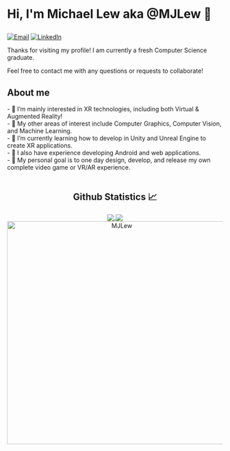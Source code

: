 <h1>
  <p>Hi, I'm Michael Lew aka @MJLew 👋</p>
</h1>

<div>
<p><a href="mailto: michael.lew052@gmail.com"><img alt="Email" src="https://img.shields.io/badge/Gmail-D14836?style=for-the-badge&logo=gmail&logoColor=white"></a>
<a href="https://www.linkedin.com/in/michael-lew-234a15173/"><img alt="LinkedIn" src="https://img.shields.io/badge/LinkedIn-0077B5?style=for-the-badge&logo=linkedin&logoColor=white"></a>
</p>
<p>Thanks for visiting my profile! I am currently a fresh Computer Science graduate.</p>
<p>Feel free to contact me with any questions or requests to collaborate!</p>
</div>

<h2>About me</h2>
- 👀 I’m mainly interested in XR technologies, including both Virtual & Augmented Reality!<br>
- 📝 My other areas of interest include Computer Graphics, Computer Vision, and Machine Learning.<br>
- 🌱 I’m currently learning how to develop in Unity and Unreal Engine to create XR applications.<br>
- 💼 I also have experience developing Android and web applications.<br>
- 🔭 My personal goal is to one day design, develop, and release my own complete video game or VR/AR experience.<br>

<br/>

  <h2 align="center"> Github Statistics 📈 </h2>
  
  <div align="center"> 
     <a href="">
      <img align="center" src="https://github-readme-stats-sigma-five.vercel.app/api?username=MJLew&show_icons=true&include_all_commits=true&count_private=true&theme=react&line_height=40" />
    </a>
    <a href="">
      <img align="center" src="https://github-readme-stats.vercel.app/api/top-langs/?username=MJLew&theme=react&line_height=40&hide=css"/>
    </a>
    <a href="https://github.com/MJLew"><img src="https://github-profile-summary-cards.vercel.app/api/cards/profile-details?username=MJLew&theme=dracula&hide_border=true"  width="520" alt="MJLew"/>
    </a>
    
    
</div

<br/>
